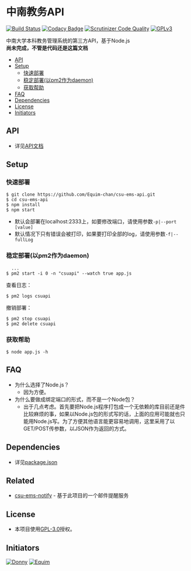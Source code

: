 # 中南教务API #
[![Build Status](https://scrutinizer-ci.com/g/Equim-chan/csu-ems-api/badges/build.png?b=master)](https://scrutinizer-ci.com/g/Equim-chan/csu-ems-api/build-status/master) [![Codacy Badge](https://api.codacy.com/project/badge/Grade/e0e581dce60642f59d3019e760eaba7e)](https://www.codacy.com/app/Equim-chan/csu-ems-api?utm_source=github.com&amp;utm_medium=referral&amp;utm_content=Equim-chan/csu-ems-api&amp;utm_campaign=Badge_Grade) [![Scrutinizer Code Quality](https://scrutinizer-ci.com/g/Equim-chan/csu-ems-api/badges/quality-score.png?b=master)](https://scrutinizer-ci.com/g/Equim-chan/csu-ems-api/?branch=master) [![GPLv3](https://img.shields.io/badge/Lisence-GPLv3-blue.svg)](https://github.com/Equim-chan/csu-ems-api/blob/master/LICENSE)

中南大学本科教务管理系统的第三方API，基于Node.js  
__尚未完成，不管是代码还是这篇文档__

- [API](#api)
- [Setup](#setup)
  - [快速部署](#快速部署)
  - [稳定部署(以pm2作为daemon)](#稳定部署以pm2作为daemon)
  - [获取帮助](#获取帮助)
- [FAQ](#faq)
- [Dependencies](#dependencies)
- [License](#license)
- [Initiators](#initiators)

## API ##

* 详见[API文档](https://github.com/Equim-chan/csu-ems-api/blob/master/doc/API.md)

## Setup ##

### 快速部署 ###
```shell
$ git clone https://github.com/Equim-chan/csu-ems-api.git
$ cd csu-ems-api
$ npm install
$ npm start
```
* 默认会部署在localhost:2333上，如要修改端口，请使用参数`-p|--port [value]`
* 默认情况下只有错误会被打印，如果要打印全部的log，请使用参数`-f|--fullLog`

### 稳定部署(以pm2作为daemon) ###
```shell
  ...
$ pm2 start -i 0 -n "csuapi" --watch true app.js
```
查看日志：
```shell
$ pm2 logs csuapi
```
撤销部署：
```shell
$ pm2 stop csuapi
$ pm2 delete csuapi
```

### 获取帮助 ###
```shell
$ node app.js -h
```

## FAQ ##
* 为什么选择了Node.js？
  * 因为方便。
* 为什么要做成绑定端口的形式，而不是一个Node包？
  * 出于几点考虑。首先要把Node.js程序打包成一个无依赖的库目前还是件比较麻烦的事，如果以Node.js包的形式写的话，上面的应用可能就也只能用Node.js写。为了方便其他语言能更容易地调用，这里采用了以GET/POST传参数，以JSON作为返回的方式。

## Dependencies ##
* 详见[package.json](https://github.com/Equim-chan/csu-ems-api/blob/master/package.json#L17)

## Related ##
* [csu-ems-notify](https://github.com/Equim-chan/csu-ems-notify) - 基于此项目的一个邮件提醒服务

## License ##
* 本项目使用[GPL-3.0](https://github.com/Equim-chan/csu-ems-api/blob/master/LICENSE)授权。

## Initiators ##
[![Donny](https://avatars3.githubusercontent.com/u/22200374?v=3&s=100 "Donny")](https://github.com/Donny-Hikari)
[![Equim](https://avatars3.githubusercontent.com/u/17795845?v=3&s=100 "Equim")](https://github.com/Equim-chan)